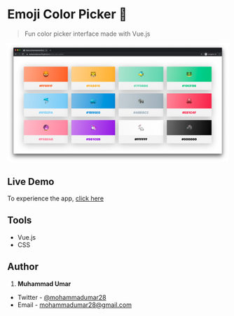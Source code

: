 # Emoji Color Picker 🎨

> Fun color picker interface made with Vue.js

![screenshot](screenshot.png)

## Live Demo

To experience the app, [click here](https://mohammadumar28.github.io/emoji-color-picker/)

## Tools

- Vue.js
- CSS

## Author

1. **Muhammad Umar**

- Twitter - [@mohammadumar28](https://twitter.com/Mohammadumar28)
- Email - [mohammadumar28@gmail.com](mailto:mohammadumar28@gmail.com)
